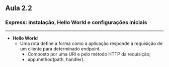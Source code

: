 ## Aula 2.2
### **Express: instalação, Hello World e configurações iniciais**
---

- **Hello World**
	- Uma rota define a forma como a aplicação responde a requisição de um cliente para determinado endpoint.
		- Composto por uma URI e pelo método HTTP da requisição;
		- app.method(path, handler).
